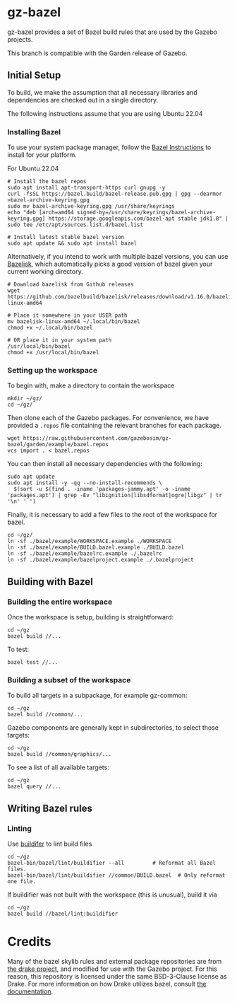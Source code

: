 # gz-bazel

gz-bazel provides a set of Bazel build rules that are used by the Gazebo projects.

This branch is compatible with the Garden release of Gazebo.

## Initial Setup

To build, we make the assumption that all necessary libraries and dependencies are checked out in a single directory.

The following instructions assume that you are using Ubuntu 22.04

### Installing Bazel

To use your system package manager, follow the [Bazel Instructions](https://docs.bazel.build/versions/master/install-ubuntu.html) to install for your platform.

For Ubuntu 22.04
```
# Install the bazel repos
sudo apt install apt-transport-https curl gnupg -y
curl -fsSL https://bazel.build/bazel-release.pub.gpg | gpg --dearmor >bazel-archive-keyring.gpg
sudo mv bazel-archive-keyring.gpg /usr/share/keyrings
echo "deb [arch=amd64 signed-by=/usr/share/keyrings/bazel-archive-keyring.gpg] https://storage.googleapis.com/bazel-apt stable jdk1.8" | sudo tee /etc/apt/sources.list.d/bazel.list

# Install latest stable bazel version
sudo apt update && sudo apt install bazel
```


Alternatively, if you intend to work with multiple bazel versions, you can use [Bazelisk](https://github.com/bazelbuild/bazelisk), which automatically picks a good version of bazel given your current working directory.

```
# Download bazelisk from Github releases
wget https://github.com/bazelbuild/bazelisk/releases/download/v1.16.0/bazelisk-linux-amd64

# Place it somewhere in your USER path
mv bazelisk-linux-amd64 ~/.local/bin/bazel
chmod +x ~/.local/bin/bazel

# OR place it in your system path
/usr/local/bin/bazel
chmod +x /usr/local/bin/bazel
```

### Setting up the workspace

To begin with, make a directory to contain the workspace

```
mkdir ~/gz/
cd ~/gz/
```

Then clone each of the Gazebo packages.  For convenience, we have provided a `.repos` file containing the relevant branches for each package.

```
wget https://raw.githubusercontent.com/gazebosim/gz-bazel/garden/example/bazel.repos
vcs import . < bazel.repos
```

You can then install all necessary dependencies with the following:

```
sudo apt update
sudo apt install -y -qq --no-install-recommends \
  $(sort -u $(find . -iname 'packages-jammy.apt' -o -iname 'packages.apt') | grep -Ev "libignition|libsdformat|ogre|libgz" | tr '\n' ' ')
```

Finally, it is necessary to add a few files to the root of the workspace for bazel.

```
cd ~/gz/
ln -sf ./bazel/example/WORKSPACE.example ./WORKSPACE
ln -sf ./bazel/example/BUILD.bazel.example ./BUILD.bazel
ln -sf ./bazel/example/bazelrc.example ./.bazelrc
ln -sf ./bazel/example/bazelproject.example ./.bazelproject
```

## Building with Bazel

### Building the entire workspace

Once the workspace is setup, building is straightforward:

```
cd ~/gz
bazel build //...
```

To test:

```
bazel test //...
```

### Building a subset of the workspace

To build all targets in a subpackage, for example gz-common:

```
cd ~/gz
bazel build //common/...
```

Gazebo components are generally kept in subdirectories, to select those targets:

```
cd ~/gz
bazel build //common/graphics/...
```

To see a list of all available targets:

```
cd ~/gz
bazel query //...
```

## Writing Bazel rules

### Linting

Use [buildifer](https://github.com/bazelbuild/buildtools/blob/master/buildifier/README.md) to lint build files

```
cd ~/gz
bazel-bin/bazel/lint/buildifier --all         # Reformat all Bazel files.
bazel-bin/bazel/lint/buildifier //common/BUILD.bazel  # Only reformat one file.
```

If buildifier was not built with the workspace (this is unusual), build it via

```
cd ~/gz
bazel build //bazel/lint:buildifier
```

# Credits

Many of the bazel skylib rules and external package repositories are from [the drake project](https://drake.mit.edu/), 
and modified for use with the Gazebo project.
For this reason, this repository is licensed under the same BSD-3-Clause license as Drake.
For more information on how Drake utilizes bazel, consult [the documentation](https://drake.mit.edu/bazel.html).
